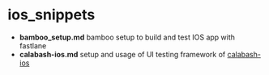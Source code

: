 # ios_snippets

- **bamboo_setup.md** bamboo setup to build and test IOS app with fastlane
- **calabash-ios.md** setup and usage of UI testing framework of [calabash-ios](https://github.com/calabash/calabash-ios)

